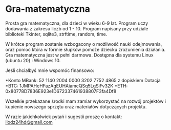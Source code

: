 # Gra-matematyczna
Prosta gra matematyczna, dla dzieci w wieku 6-9 lat. Program uczy dodawania z zakresu liczb od 1 - 10.
Program napisany przy udziale biblioteki Tkinter, sqlite3, strftime, random, time.

W krótce program zostanie wzbogacony o możliwość nauki odejmowania, oraz pomoc która w formie słupków pomoże dziecku zrozumienia działania.
Gra matematyczna jest w pełni darmowa. Dostępna dla systemu Linux (ubuntu 20) i Windows 10.

Jeśli chciałbyś mnie wspomóc finansowo:

*Konto MBank: 52 1140 2004 0000 3202 7752 4865 z dopiskiem Dotacja
*BTC: 1JMPAHeHFazAgEUHAiamcQSq5LgSiFv32K
*ETH: 0x80778D7836E923e1D672337461938807F3fa4Df8

Wszelkie przekazane środki mam zamiar wykorzystać na rozwój projektów i kupienie nowszego sprzętu oraz materiałów dotyczących projektu.

W razie jakichkolwiek pytań i sugestii proszę o kontakt: ilodz24hd@gmail.com
